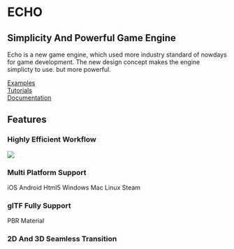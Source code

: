 # ECHO

## Simplicity And Powerful Game Engine  

Echo is a new game engine, which used more industry standard of nowdays for game development. The new design concept makes the engine simplicty to use. but more powerful.

[Examples](https://github.com/blab-liuliang/echo-examples/archive/master.zip)  
[Tutorials](https://github.com/blab-liuliang/echo-doc/tree/master/tutorial)  
[Documentation](https://github.com/blab-liuliang/echo-doc/tree/master/documentation)  

## Features

###  Highly Efficient Workflow   
![](https://github.com/blab-liuliang/echo-doc/blob/master/intro/image/echo.png?raw=true)  

### Multi Platform Support  
iOS Android Html5 Windows Mac Linux Steam  

### glTF Fully Support  
PBR Material  

### 2D And 3D Seamless Transition  



